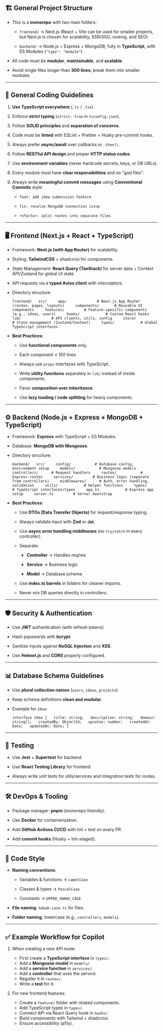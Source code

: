 ## 🏗️ General Project Structure

- This is a **monorepo** with two main folders:
    
    - `frontend/` → Next.js (React + Vite can be used for smaller projects, but Next.js is chosen for scalability, SSR/SSG, routing, and SEO).
        
    - `backend/` → Node.js + Express + MongoDB, fully in **TypeScript**, with ES Modules (`"type": "module"`).
        
- All code must be **modular**, **maintainable**, and **scalable**.
    
- Avoid single files longer than **300 lines**; break them into smaller modules.
    

---

## 🎯 General Coding Guidelines

1. **Use TypeScript everywhere** (`.ts` / `.tsx`).
    
2. Enforce **strict typing** (`strict: true` in `tsconfig.json`).
    
3. Follow **SOLID principles** and **separation of concerns**.
    
4. Code must be **linted** with ESLint + Prettier + Husky pre-commit hooks.
    
5. Always prefer **async/await** over callbacks or `.then()`.
    
6. Follow **RESTful API design** and proper **HTTP status codes**.
    
7. Use **environment variables** (never hardcode secrets, keys, or DB URLs).
    
8. Every module must have **clear responsibilities** and no "god files".
    
9. Always write **meaningful commit messages** using **Conventional Commits** style:
    
    - `feat: add idea submission feature`
        
    - `fix: resolve MongoDB connection issue`
        
    - `refactor: split routes into separate files`
        

---

## 🖥️ Frontend (Next.js + React + TypeScript)

- Framework: **Next.js (with App Router)** for scalability.
    
- Styling: **TailwindCSS** + shadcn/ui for components.
    
- State Management: **React Query (TanStack)** for server data + Context API/Zustand for global UI state.
    
- API requests via a **typed Axios client** with interceptors.
    
- Directory structure:
    
    `frontend/   src/     app/              # Next.js App Router (routes, pages, layouts)     components/       # Reusable UI components     features/         # Feature-specific components (e.g., ideas, users)     hooks/            # Custom React hooks     lib/              # API clients, utils, config     store/            # State management (Zustand/Context)     types/            # Global TypeScript interfaces`
    
- **Best Practices**:
    
    - Use **functional components** only.
        
    - Each component ≤ 150 lines.
        
    - Always use `props` interfaces with TypeScript.
        
    - Write **utility functions** separately in `lib/` instead of inside components.
        
    - Favor **composition over inheritance**.
        
    - Use **lazy loading / code splitting** for heavy components.
        

---

## ⚙️ Backend (Node.js + Express + MongoDB + TypeScript)

- Framework: **Express** with TypeScript + ES Modules.
    
- Database: **MongoDB with Mongoose**.
    
- Directory structure:
    
    `backend/   src/     config/           # Database config, environment setup     models/           # Mongoose models     controllers/      # Request handlers     routes/           # Express routes     services/         # Business logic (separate from controllers)     middlewares/      # Auth, error handling, validation     utils/            # Helper functions     types/            # TypeScript interfaces/types     app.ts            # Express app setup     server.ts         # Server bootstrap`
    
- **Best Practices**:
    
    - Use **DTOs (Data Transfer Objects)** for request/response typing.
        
    - Always validate input with **Zod** or **Joi**.
        
    - Use **async error handling middleware** (no `try/catch` in every controller).
        
    - Separate:
        
        - **Controller** → Handles req/res
            
        - **Service** → Business logic
            
        - **Model** → Database schema
            
    - Use **index.ts barrels** in folders for cleaner imports.
        
    - Never mix DB queries directly in controllers.
        

---

## 🛡️ Security & Authentication

- Use **JWT** authentication (with refresh tokens).
    
- Hash passwords with **bcrypt**.
    
- Sanitize inputs against **NoSQL Injection** and **XSS**.
    
- Use **Helmet.js** and **CORS** properly configured.
    

---

## 📊 Database Schema Guidelines

- Use **plural collection names** (`users`, `ideas`, `projects`).
    
- Keep schema definitions **clean and modular**.
    
- Example for `Idea`:
    
    `interface Idea {   title: string;   description: string;   domain: string[];   createdBy: ObjectId;   upvotes: number;   createdAt: Date;   updatedAt: Date; }`
    

---

## 🧪 Testing

- Use **Jest** + **Supertest** for backend.
    
- Use **React Testing Library** for frontend.
    
- Always write unit tests for utils/services and integration tests for routes.
    

---

## 🛠️ DevOps & Tooling

- Package manager: **pnpm** (monorepo friendly).
    
- Use **Docker** for containerization.
    
- Add **GitHub Actions CI/CD** with lint + test on every PR.
    
- Add **commit hooks** (Husky + lint-staged).
    

---

## 📏 Code Style

- **Naming conventions**:
    
    - Variables & functions → `camelCase`
        
    - Classes & types → `PascalCase`
        
    - Constants → `UPPER_SNAKE_CASE`
        
- **File naming**: `kebab-case.ts` for files.
    
- **Folder naming**: lowercase (e.g., `controllers`, `models`).
    

---

## ✅ Example Workflow for Copilot

1. When creating a new API route:
    
    - First create a **TypeScript interface** in `types/`.
    - Add a **Mongoose model** in `models/`.
    - Add a **service function** in `services/`.
    - Add a **controller** that uses the service.
    - Register it in `routes/`.
    - Write a **test** for it.
        
2. For new frontend features:
    
    - Create a `feature/` folder with related components.
    - Add TypeScript types in `types/`.
    - Connect API via React Query hook in `hooks/`.
    - Build components with Tailwind + shadcn/ui.
    - Ensure accessibility (a11y).